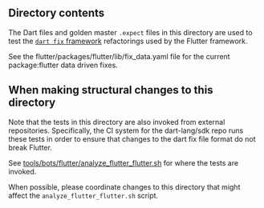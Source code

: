 ## Directory contents

The Dart files and golden master `.expect` files in this directory are used to
test the [`dart fix` framework](https://dart.dev/tools/dart-fix) refactorings used by the Flutter framework.

See the flutter/packages/flutter/lib/fix_data.yaml file for the current package:flutter
data driven fixes.

## When making structural changes to this directory

Note that the tests in this directory are also invoked from external repositories.
Specifically, the CI system for the dart-lang/sdk repo runs these tests in order to
ensure that changes to the dart fix file format do not break Flutter.

See [tools/bots/flutter/analyze_flutter_flutter.sh](https://github.com/dart-lang/sdk/blob/main/tools/bots/flutter/analyze_flutter_flutter.sh)
for where the tests are invoked.

When possible, please coordinate changes to this directory that might affect the
`analyze_flutter_flutter.sh` script.
